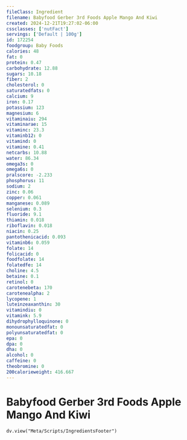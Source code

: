 ```yaml
---
fileClass: Ingredient
filename: Babyfood Gerber 3rd Foods Apple Mango And Kiwi
created: 2024-12-21T19:27:02-06:00
cssclasses: ['nutFact']
servings: ['Default | 100g']
id: 172254
foodgroup: Baby Foods
calories: 48
fat: 0
protein: 0.47
carbohydrate: 12.88
sugars: 10.18
fiber: 2
cholesterol: 0
saturatedfats: 0
calcium: 9
iron: 0.17
potassium: 123
magnesium: 6
vitaminaiu: 294
vitaminarae: 15
vitaminc: 23.3
vitaminb12: 0
vitamind: 0
vitamine: 0.41
netcarbs: 10.88
water: 86.34
omega3s: 0
omega6s: 0
pralscore: -2.233
phosphorus: 11
sodium: 2
zinc: 0.06
copper: 0.061
manganese: 0.089
selenium: 0.3
fluoride: 9.1
thiamin: 0.018
riboflavin: 0.018
niacin: 0.25
pantothenicacid: 0.093
vitaminb6: 0.059
folate: 14
folicacid: 0
foodfolate: 14
folatedfe: 14
choline: 4.5
betaine: 0.1
retinol: 0
carotenebeta: 170
carotenealpha: 2
lycopene: 1
luteinzeaxanthin: 30
vitamindiu: 0
vitamink: 5.9
dihydrophylloquinone: 0
monounsaturatedfat: 0
polyunsaturatedfat: 0
epa: 0
dpa: 0
dha: 0
alcohol: 0
caffeine: 0
theobromine: 0
200calorieweight: 416.667
---
```


# Babyfood Gerber 3rd Foods Apple Mango And Kiwi

```dataviewjs
dv.view("Meta/Scripts/IngredientsFooter")
```